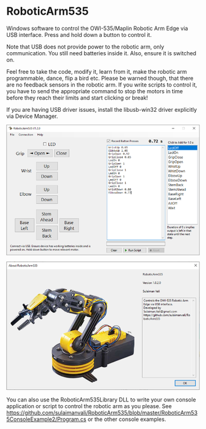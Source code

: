 # RoboticArm535
Windows software to control the OWI-535/Maplin Robotic Arm Edge via USB interface. Press and hold down a button to control it.

Note that USB does not provide power to the robotic arm, only communication. You still need batteries inside it. Also, ensure it is switched on.

Feel free to take the code, modify it, learn from it, make the robotic arm programmable, dance, flip a bird etc.
Please be warned though, that there are no feedback sensors in the robotic arm. 
If you write scripts to control it, you have to send the appropriate command to stop the motors in time before they reach their limits and start clicking or break!

If you are having USB driver issues, install the libusb-win32 driver explicitly via Device Manager.

![alt text](https://github.com/sulaimanvali/RoboticArm535/blob/master/RoboticArm535/images/Screenshot1.png)

![alt text](https://github.com/sulaimanvali/RoboticArm535/blob/master/RoboticArm535/images/Screenshot2_AboutBox.png)


You can also use the RoboticArm535Library DLL to write your own console application or script to control the robotic arm as you please.
See https://github.com/sulaimanvali/RoboticArm535/blob/master/RoboticArm535ConsoleExample2/Program.cs or the other console examples.

